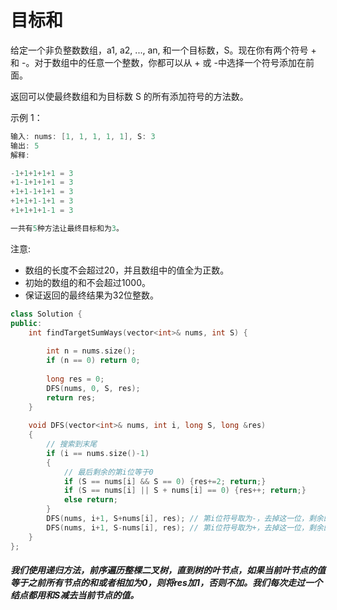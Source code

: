 # 目标和


给定一个非负整数数组，a1, a2, ..., an, 和一个目标数，S。现在你有两个符号 + 和 -。对于数组中的任意一个整数，你都可以从 + 或 -中选择一个符号添加在前面。

返回可以使最终数组和为目标数 S 的所有添加符号的方法数。

示例 1：

```c++
输入: nums: [1, 1, 1, 1, 1], S: 3
输出: 5
解释: 

-1+1+1+1+1 = 3
+1-1+1+1+1 = 3
+1+1-1+1+1 = 3
+1+1+1-1+1 = 3
+1+1+1+1-1 = 3

一共有5种方法让最终目标和为3。
```
注意:

 - 数组的长度不会超过20，并且数组中的值全为正数。
 - 初始的数组的和不会超过1000。
 - 保证返回的最终结果为32位整数。


```c++
class Solution {
public:
    int findTargetSumWays(vector<int>& nums, int S) {
        
        int n = nums.size();
        if (n == 0) return 0;
        
        long res = 0;
        DFS(nums, 0, S, res);
        return res;
    }
    
    void DFS(vector<int>& nums, int i, long S, long &res)
    {
        // 搜索到末尾
        if (i == nums.size()-1)
        {
            // 最后剩余的第i位等于0
            if (S == nums[i] && S == 0) {res+=2; return;}
            if (S == nums[i] || S + nums[i] == 0) {res++; return;}
            else return;
        }
        DFS(nums, i+1, S+nums[i], res); // 第i位符号取为-，去掉这一位，剩余的和为S+nums[i]
        DFS(nums, i+1, S-nums[i], res); // 第i位符号取为+，去掉这一位，剩余的和为S-nums[i]
    }
};
```
##### 我们使用递归方法，前序遍历整棵二叉树，直到树的叶节点，如果当前叶节点的值等于之前所有节点的和或者相加为0，则将res加1，否则不加。我们每次走过一个结点都用和S减去当前节点的值。
